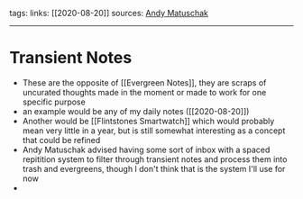 tags:
links: [[2020-08-20]]
sources: [Andy Matuschak](https://notes.andymatuschak.org/z4AX7pHAu5uUfmrq4K4zig9x8jmmF62XgaMXm)

---
# Transient Notes
+ These are the opposite of [[Evergreen Notes]], they are scraps of uncurated thoughts made in the moment or made to work for one specific purpose
+ an example would be any of my daily notes ([[2020-08-20]])
+ Another would be [[Flintstones Smartwatch]] which would probably mean very little in a year, but is still somewhat interesting as a concept that could be refined
+ Andy Matuschak advised having some sort of inbox with a spaced repitition system to filter through transient notes and process them into trash and evergreens, though I don't think that is the system I'll use for now
+ 
